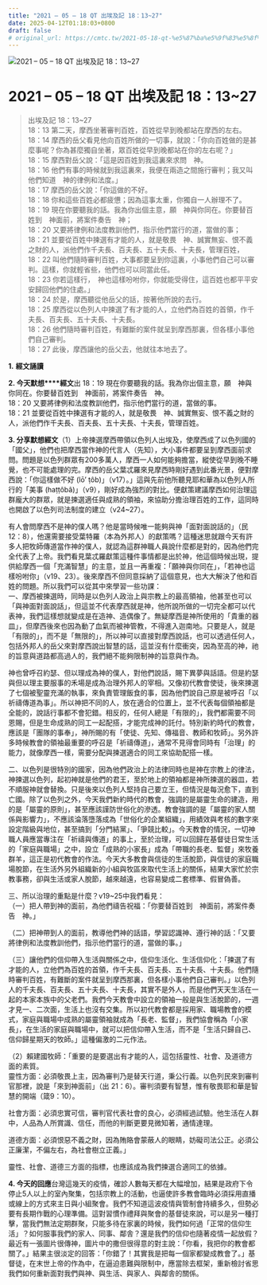 ```yaml
---
title: "2021 – 05 – 18 QT 出埃及記 18：13~27"
date: 2025-04-12T01:18:03+0800
draft: false
# original_url: https://cmtc.tw/2021-05-18-qt-%e5%87%ba%e5%9f%83%e5%8f%8a%e8%a8%98-18%ef%bc%9a1327
---
```


![2021 – 05 – 18 QT 出埃及記 18：13~27](/images/qt.jpg   "2021 – 05 – 18 QT 出埃及記 18：13~27")

# 2021 – 05 – 18 QT 出埃及記 18：13~27

> 出埃及記 18：13~27  
> 18：13 第二天，摩西坐著審判百姓，百姓從早到晚都站在摩西的左右。  
> 18：14 摩西的岳父看見他向百姓所做的一切事，就說：「你向百姓做的是甚麼事呢？你為甚麼獨自坐著，眾百姓從早到晚都站在你的左右呢？」  
> 18：15 摩西對岳父說：「這是因百姓到我這裏來求問　神。  
> 18：16 他們有事的時候就到我這裏來，我便在兩造之間施行審判；我又叫他們知道　神的律例和法度。」  
> 18：17 摩西的岳父說：「你這做的不好。  
> 18：18 你和這些百姓必都疲憊；因為這事太重，你獨自一人辦理不了。  
> 18：19 現在你要聽我的話。我為你出個主意，願　神與你同在。你要替百姓到　神面前，將案件奏告　神；  
> 18：20 又要將律例和法度教訓他們，指示他們當行的道，當做的事；  
> 18：21 並要從百姓中揀選有才能的人，就是敬畏　神、誠實無妄、恨不義之財的人，派他們作千夫長、百夫長、五十夫長、十夫長，管理百姓，  
> 18：22 叫他們隨時審判百姓，大事都要呈到你這裏，小事他們自己可以審判。這樣，你就輕省些，他們也可以同當此任。  
> 18：23 你若這樣行，　神也這樣吩咐你，你就能受得住，這百姓也都平平安安歸回他們的住處。」  
> 18：24 於是，摩西聽從他岳父的話，按著他所說的去行。  
> 18：25 摩西從以色列人中揀選了有才能的人，立他們為百姓的首領，作千夫長、百夫長、五十夫長、十夫長。  
> 18：26 他們隨時審判百姓，有難斷的案件就呈到摩西那裏，但各樣小事他們自己審判。  
> 18：27 此後，摩西讓他的岳父去，他就往本地去了。

**1.** **經文誦讀**

**2. 今天默想****經文**出 18：19 現在你要聽我的話。我為你出個主意，願　神與你同在。你要替百姓到　神面前，將案件奏告　神。  
18：20 又要將律例和法度教訓他們，指示他們當行的道，當做的事。  
18：21 並要從百姓中揀選有才能的人，就是敬畏　神、誠實無妄、恨不義之財的人，派他們作千夫長、百夫長、五十夫長、十夫長，管理百姓。

**3. 分享默想經文**（1）上帝揀選摩西帶領以色列人出埃及，使摩西成了以色列國的「國父」，他們也把摩西當作神的代言人（先知），大小事件都要呈到摩西面前求問。問題是以色列群眾有200多萬人，摩西一人如何能夠擔當，縱使從早到晚不睡覺，也不可能處理的完。摩西的岳父葉忒羅來見摩西時剛好遇到此番光景，便對摩西說：「你這樣做不好 (lō’ ṭôb)」（v17）。」這與先前他所聽見耶和華為以色列人所行的「美事 (haṭṭôbâ)」（v9），剛好成為強烈的對比。便獻策建議摩西如何治理這群龐大的群眾，就是揀選適任與成熟的領袖，來協助分擔治理百姓的工作，這同時也開啟了以色列司法制度的建立（v24~27）。

有人會問摩西不是神的僕人嗎？他是當時候唯一能夠與神「面對面說話的」（民12：8），他還需要接受葉特羅（本為外邦人）的獻策嗎？這種迷思就跟今天有許多人把牧師傳道當作神的僕人，就認為這群神職人員說什麼都是對的，因為他們完全代表了上帝。我們看見葉忒羅獻策這種件事情都是出於神，他這個時候出現，提供給摩西一個「充滿智慧」的主意，並且一再重複：「願神與你同在」，「若神也這樣吩咐你」（v19、23）。後來摩西不但同意採納了這個意見，也大大解決了他和百姓的問題。所以我們可以從其中來學習一些功課：  
一、摩西被揀選時，同時是以色列人政治上與宗教上的最高領袖，他甚至也可以「與神面對面說話」，但這並不代表摩西就是神，他所說所做的一切完全都可以代表神，我們這樣想就變成是在造神、造偶像了。無疑摩西是神所使用的「貴重的器皿」，但摩西後來也因為動了血氣而被神管教，不得進入迦南地。只要是人，就是「有限的」，而不是「無限的」，所以神可以直接對摩西說話，也可以透過任何人，包括外邦人的岳父來對摩西說出智慧的話，這並沒有什麼衝突，因為至高的神，祂的旨意與道路都高過人的，我們絕不能夠限制神的旨意與作為。

神也曾呼召約瑟、但以理成為神的僕人，對他們說話，賜下異夢與話語。但是約瑟與但以理主要服事的禾場是成為治理外邦人的宰相。又像初代教會使徒，後來揀選了七個被聖靈充滿的執事，來負責管理飯食的事，因為他們說自己原是被呼召「以祈禱傳道為事」。所以神把不同的人，放在適合的位置上，並不代表每個領袖都是全能的，說話行事都不會犯錯。相反的，任何人總是「有限的」，我們都需要不同恩賜，但是生命成熟的同工一起配搭，才能完成神的託付。特別新約時代的教會，應該是「團隊的事奉」，神所賜的有「使徒、先知、傳福音、教師和牧師」。另外許多時候教會的領袖最重要的呼召是「祈禱傳道」，通常不見得會同時有「治理」的能力，就像摩西一樣，需要分配與揀選適合的同工來協助配搭一樣。

二、以色列是很特別的國家，因為他們政治上的法律同時也是神在宗教上的律法，神揀選以色列，起初神就是他們的君王，至於地上的領袖都是神所揀選的器皿，若不順服神就會替換。只是後來以色列人堅持自己要立王，但情況是每況愈下，直到亡國。除了以色列之外，今天我們新約時代的教會，強調的是屬靈生命的建造，用的是「屬靈的原則」，甚至應該謹防世俗化的滲透。教會強調的是「屬靈的家人關係與影響力」，不應該淪落墮落成為「世俗化的企業組織」，用績效與考核的數字來設定階級與地位，甚至搞到「分門結黨」、「爭競比較」。今天教會的情況，一切神職人員應當專注在「祈禱與傳道」的事上，至於治理，可以回歸在基督徒日常生活的「家庭與職場」之中，設立「成熟的小家長」成為「帶職的長老、監督」來牧養群羊，這正是初代教會的作法。今天大多教會與信徒的生活脫節，與信徒的家庭職場脫節，在生活外另外組織新的小組與牧區來取代生活上的關係，結果大家忙於宗教事務，卻與生活或家人脫節，越來越遠，也容易變成二套標準、假冒偽善。

三、所以治理的重點是什麼？v19~25中我們看見：  
（一）把人帶到神的面前，為他們禱告祝福：「你要替百姓到　神面前，將案件奏告　神。」

（二）把神帶到人的面前，教導他們神的話語，學習認識神、遵行神的話：「又要將律例和法度教訓他們，指示他們當行的道，當做的事。」

（三）讓他們的信仰帶入生活與關係之中，信仰生活化、生活信仰化：「揀選了有才能的人，立他們為百姓的首領，作千夫長、百夫長、五十夫長、十夫長。他們隨時審判百姓，有難斷的案件就呈到摩西那裏，但各樣小事他們自己審判。」以色列人的千夫長、百夫長、五十夫長、十夫長，其實不是外人，而是他們天天生活在一起的本家本族中的父老們。我們今天教會中設立的領袖一般是與生活脫節的，一週才見一、二次面，生活上也沒有交集。所以初代教會都是採用家、職場教會的模式，家庭與職場中成熟的屬靈領袖就成為「長老、監督」，我們協會稱為「小家長」，在生活的家庭與職場中，就可以把信仰帶入生活，而不是「生活只歸自己、信仰歸星期天的牧師。」這種偏激的二元作法。

（2）賴建國牧師：「重要的是要選出有才能的人，這包括靈性、社會、及道德方面的素質。  
靈性方面：必須敬畏上主，因為審判乃是替天行道，秉公行義。以色列民來到審判官那裡，說是「來到神面前」（出 21：6）。審判須要有智慧，惟有敬畏耶和華是智慧的開端（箴9：10）。

社會方面：必須忠實可信，審判官代表社會的良心，必須經過試驗。他生活在人群中，人品為人所賞識、信任，而他的判斷更要見微知著，通情達理。

道德方面：必須恨惡不義之財，因為賄賂會蒙蔽人的眼睛，妨礙司法公正。必須公正廉潔，不偏左右，為社會樹立正義。」

靈性、社會、道德三方面的指標，也應該成為我們揀選合適同工的依據。

**4. 今天的回應**台灣這幾天的疫情，確診人數每天都在大幅增加，結果是政府下令停止5人以上的室內聚集，包括宗教上的活動，也逼使許多教會臨時必須採用直播或線上的方式來主日與小組聚會。我們不知道這波疫情與管制會持續多久，但勢必要有長期作戰的心理準備。這對習慣作禮拜與聚會的基督徒來說，可以是另一種打擊，當我們無法定期群聚，只能多待在家裏的時候，我們如何過「正常的信仰生活」？如何服事我們的家人、同事、鄰舎？還是我們的信仰也隨著疫情一起放假？最近有一張圖片很傳神，圖片中的撒但很得意的對主說：「你看，我把你的教會都關了。」結果主很淡定的回答：「你錯了！其實我是把每一個家都變成教會了。」基督徒，在末世上帝的作為中，在逼迫患難與限制中，應當除去框架，重新檢討省思我們如何重新面對我們與神、與生活、與家人、與鄰舎的關係。